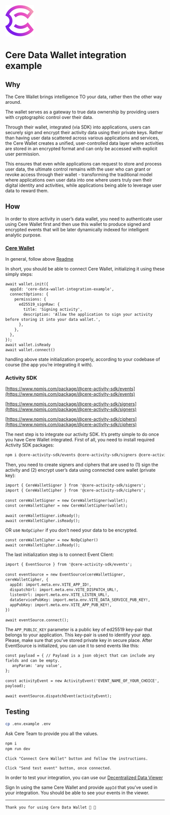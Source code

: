 ![Favicon](public/favicon.png)
# Cere Data Wallet integration example

## Why

The Cere Wallet brings intelligence TO your data, rather then the other way around.

The wallet serves as a gateway to true data ownership by providing users with cryptographic control over their data.

Through their wallet, integrated (via SDK) into applications, users can securely sign and encrypt their activity data using their private keys. Rather than having user data scattered across various applications and services, the Cere Wallet creates a unified, user-controlled data layer where activities are stored in an encrypted format and can only be accessed with explicit user permission.

This ensures that even while applications can request to store and process user data, the ultimate control remains with the user who can grant or revoke access through their wallet - transforming the traditional model where applications own user data into one where users truly own their digital identity and activities, while applications being able to leverage user data to reward them.

## How

In order to store activity in user’s data wallet, you need to authenticate user using Cere Wallet first and then use this wallet to produce signed and encrypted events that will be later dynamically indexed for intelligent analytic purpose.

### [Cere Wallet](https://www.npmjs.com/package/@cere/embed-wallet)

In general, follow above [Readme](https://www.npmjs.com/package/@cere/embed-wallet?activeTab=readme)

In short, you should be able to connect Cere Wallet, initializing it using these simply steps:

```tsx
await wallet.init({
  appId: 'cere-data-wallet-integration-example',
  connectOptions: {
    permissions: {
      ed25519_signRaw: {
        title: 'Signing activity',
        description: 'Allow the application to sign your activity before storing it into your data wallet.',
      },
    },
  },
});
await wallet.isReady
await wallet.connect()
```

handling above state initialization properly, according to your codebase of course (the app you’re integrating it with).

### Activity SDK

[https://www.npmjs.com/package/@cere-activity-sdk/events](https://www.npmjs.com/package/@cere-activity-sdk/events)

[https://www.npmjs.com/package/@cere-activity-sdk/signers](https://www.npmjs.com/package/@cere-activity-sdk/signers)

[https://www.npmjs.com/package/@cere-activity-sdk/ciphers](https://www.npmjs.com/package/@cere-activity-sdk/ciphers)

The next step is to integrate our activity SDK. It’s pretty simple to do once you have Cere Wallet integrated. First of all, you need to install required Activity SDK packages:

```bash
npm i @cere-activity-sdk/events @cere-activity-sdk/signers @cere-activity-sdk/ciphers
```

Then, you need to create signers and ciphers that are used to (1) sign the activity and (2) encrypt user’s data using connected cere wallet (private key):

```tsx
import { CereWalletSigner } from '@cere-activity-sdk/signers';
import { CereWalletCipher } from '@cere-activity-sdk/ciphers';

const cereWalletSigner = new CereWalletSigner(wallet);
const cereWalletCipher = new CereWalletCipher(wallet);

await cereWalletSigner.isReady();
await cereWalletCipher.isReady();
```

OR use `NoOpCipher` if you don't need your data to be encrypted. 
```tsx
const cereWalletCipher = new NoOpCipher() 
await cereWalletCipher.isReady();
```

The last initialization step is to connect Event Client:

```tsx
import { EventSource } from '@cere-activity-sdk/events';

const eventSource = new EventSource(cereWalletSigner, cereWalletCipher, {
  appId: import.meta.env.VITE_APP_ID!,
  dispatchUrl: import.meta.env.VITE_DISPATCH_URL!,
  listenUrl: import.meta.env.VITE_LISTEN_URL!,
  dataServicePubKey: import.meta.env.VITE_DATA_SERVICE_PUB_KEY!,
  appPubKey: import.meta.env.VITE_APP_PUB_KEY!,
})

await eventSource.connect();
```

The `APP_PUBLIC_KEY` parameter is a public key of ed25519 key-pair that belongs to your application. This key-pair is used to identify your app. Please, make sure that you’ve stored private key in secure place. After EventSource is initialized, you can use it to send events like this:

```tsx
const payload = { // Payload is a json object that can include any fields and can be empty.
   anyParam: 'any value',
};

const activityEvent = new ActivityEvent('EVENT_NAME_OF_YOUR_CHOICE', payload);

await eventSource.dispatchEvent(activityEvent);
```

## Testing

```bash
cp .env.example .env
``` 
Ask Cere Team to provide you all the values.
```bash
npm i
npm run dev
```
```
Click "Connect Cere Wallet" button and follow the instructions.
```
```
Click "Send test event" button, once connected.
```

In order to test your integration, you can use our [Decentralized Data Viewer](https://ddc.cere.network)

Sign In using the same Cere Wallet and provide `appId` that you’ve used in your integration. You should be able to see your events in the viewer.

---
```
Thank you for using Cere Data Wallet 🤝 🫡
```
